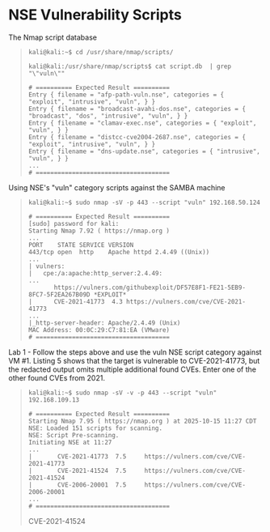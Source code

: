 # NSE Vulnerability Scripts

The Nmap script database
>``` shell
>kali@kali:~$ cd /usr/share/nmap/scripts/
>
>kali@kali:/usr/share/nmap/scripts$ cat script.db  | grep "\"vuln\""
>
># ========== Expected Result ==========
>Entry { filename = "afp-path-vuln.nse", categories = { "exploit", "intrusive", "vuln", } }
>Entry { filename = "broadcast-avahi-dos.nse", categories = { "broadcast", "dos", "intrusive", "vuln", } }
>Entry { filename = "clamav-exec.nse", categories = { "exploit", "vuln", } }
>Entry { filename = "distcc-cve2004-2687.nse", categories = { "exploit", "intrusive", "vuln", } }
>Entry { filename = "dns-update.nse", categories = { "intrusive", "vuln", } }
>...
># =====================================
>```

Using NSE's "vuln" category scripts against the SAMBA machine
>``` shell
>kali@kali:~$ sudo nmap -sV -p 443 --script "vuln" 192.168.50.124
>
># ========== Expected Result ==========
>[sudo] password for kali: 
>Starting Nmap 7.92 ( https://nmap.org )
>...
>PORT    STATE SERVICE VERSION
>443/tcp open  http    Apache httpd 2.4.49 ((Unix))
>...
>| vulners: 
>|   cpe:/a:apache:http_server:2.4.49:
>...
>        https://vulners.com/githubexploit/DF57E8F1-FE21-5EB9-8FC7-5F2EA267B09D	*EXPLOIT*
>|     	CVE-2021-41773	4.3	https://vulners.com/cve/CVE-2021-41773
>...
>|_http-server-header: Apache/2.4.49 (Unix)
>MAC Address: 00:0C:29:C7:81:EA (VMware)
># =====================================
>```

Lab 1 - Follow the steps above and use the vuln NSE script category against VM #1. Listing 5 shows that the target is vulnerable to CVE-2021-41773, but the redacted output omits multiple additional found CVEs. Enter one of the other found CVEs from 2021.
>``` shell
>kali@kali:~$ sudo nmap -sV -v -p 443 --script "vuln" 192.168.109.13
>
># ========== Expected Result ==========
>Starting Nmap 7.95 ( https://nmap.org ) at 2025-10-15 11:27 CDT
>NSE: Loaded 151 scripts for scanning.
>NSE: Script Pre-scanning.
>Initiating NSE at 11:27
>...
>|       CVE-2021-41773  7.5     https://vulners.com/cve/CVE-2021-41773
>|       CVE-2021-41524  7.5     https://vulners.com/cve/CVE-2021-41524
>|       CVE-2006-20001  7.5     https://vulners.com/cve/CVE-2006-20001
>...
># =====================================
>```
>CVE-2021-41524
